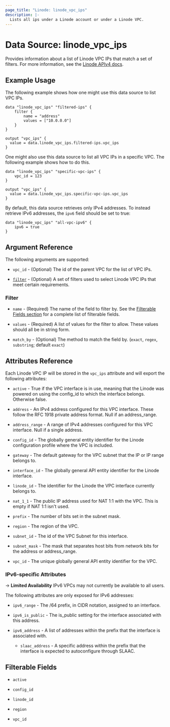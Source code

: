 ```yaml
---
page_title: "Linode: linode_vpc_ips"
description: |-
  Lists all ips under a Linode account or under a Linode VPC.
---
```


# Data Source: linode\_vpc\_ips

Provides information about a list of Linode VPC IPs that match a set of filters.
For more information, see the [Linode APIv4 docs](https://techdocs.akamai.com/linode-api/reference/get-vpcs-ips).

## Example Usage

The following example shows how one might use this data source to list VPC IPs.

```hcl
data "linode_vpc_ips" "filtered-ips" {
    filter {
        name = "address"
        values = ["10.0.0.0"]
    }
}

output "vpc_ips" {
  value = data.linode_vpc_ips.filtered-ips.vpc_ips
}
```

One might also use this data source to list all VPC IPs in a specific VPC. The following example shows how to do this.

```hcl
data "linode_vpc_ips" "specific-vpc-ips" {
    vpc_id = 123
}

output "vpc_ips" {
  value = data.linode_vpc_ips.specific-vpc-ips.vpc_ips
}
```

By default, this data source retrieves only IPv4 addresses. To instead retrieve IPv6 addresses, the `ipv6` field should be set to true:

```hcl
data "linode_vpc_ips" "all-vpc-ipv6" {
    ipv6 = true
}
```

## Argument Reference

The following arguments are supported:

* `vpc_id` - (Optional) The id of the parent VPC for the list of VPC IPs.

* [`filter`](#filter) - (Optional) A set of filters used to select Linode VPC IPs that meet certain requirements.

### Filter

* `name` - (Required) The name of the field to filter by. See the [Filterable Fields section](#filterable-fields) for a complete list of filterable fields.

* `values` - (Required) A list of values for the filter to allow. These values should all be in string form.

* `match_by` - (Optional) The method to match the field by. (`exact`, `regex`, `substring`; default `exact`)

## Attributes Reference

Each Linode VPC IP will be stored in the `vpc_ips` attribute and will export the following attributes:

* `active` - True if the VPC interface is in use, meaning that the Linode was powered on using the config_id to which the interface belongs. Otherwise false.

* `address` - An IPv4 address configured for this VPC interface. These follow the RFC 1918 private address format. Null if an address_range.

* `address_range` - A range of IPv4 addresses configured for this VPC interface. Null if a single address.

* `config_id` - The globally general entity identifier for the Linode configuration profile where the VPC is included.

* `gateway` - The default gateway for the VPC subnet that the IP or IP range belongs to.

* `interface_id` - The globally general API entity identifier for the Linode interface.

* `linode_id` - The identifier for the Linode the VPC interface currently belongs to.

* `nat_1_1` - The public IP address used for NAT 1:1 with the VPC. This is empty if NAT 1:1 isn't used.

* `prefix` - The number of bits set in the subnet mask.

* `region` - The region of the VPC.

* `subnet_id` - The id of the VPC Subnet for this interface.

* `subnet_mask` - The mask that separates host bits from network bits for the address or address_range.

* `vpc_id` - The unique globally general API entity identifier for the VPC.

### IPv6-specific Attributes

-> **Limited Availability** IPv6 VPCs may not currently be available to all users.

The following attributes are only exposed for IPv6 addresses:

* `ipv6_range` - The /64 prefix, in CIDR notation, assigned to an interface.

* `ipv6_is_public` - The is_public setting for the interface associated with this address.

* `ipv6_address` - A list of addresses within the prefix that the interface is associated with.

    * `slaac_address` - A specific address within the prefix that the interface is expected to autoconfigure through SLAAC.

## Filterable Fields

* `active`

* `config_id`

* `linode_id`

* `region`

* `vpc_id`
